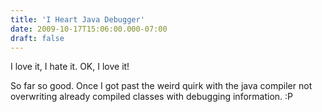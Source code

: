 ```yaml
---
title: 'I Heart Java Debugger'
date: 2009-10-17T15:06:00.000-07:00
draft: false
---
```


I love it, I hate it. OK, I love it!  
  
So far so good. Once I got past the weird quirk with the java compiler not overwriting already compiled classes with debugging information. :P